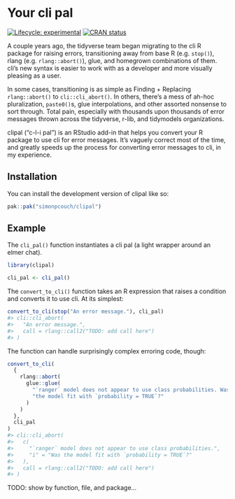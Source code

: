 
<!-- README.md is generated from README.Rmd. Please edit that file -->

# Your cli pal

<!-- badges: start -->

[![Lifecycle:
experimental](https://img.shields.io/badge/lifecycle-experimental-orange.svg)](https://lifecycle.r-lib.org/articles/stages.html#experimental)
[![CRAN
status](https://www.r-pkg.org/badges/version/clipal)](https://CRAN.R-project.org/package=clipal)
<!-- badges: end -->

A couple years ago, the tidyverse team began migrating to the cli R
package for raising errors, transitioning away from base R
(e.g. `stop()`), rlang (e.g. `rlang::abort()`), glue, and homegrown
combinations of them. cli’s new syntax is easier to work with as a
developer and more visually pleasing as a user.

In some cases, transitioning is as simple as Finding + Replacing
`rlang::abort()` to `cli::cli_abort()`. In others, there’s a mess of
ah-hoc pluralization, `paste0()`s, glue interpolations, and other
assorted nonsense to sort through. Total pain, especially with thousands
upon thousands of error messages thrown across the tidyverse, r-lib, and
tidymodels organizations.

clipal (“c-l-i pal”) is an RStudio add-in that helps you convert your R
package to use cli for error messages. It’s vaguely correct most of the
time, and greatly speeds up the process for converting error messages to
cli, in my experience.

## Installation

You can install the development version of clipal like so:

``` r
pak::pak("simonpcouch/clipal")
```

## Example

The `cli_pal()` function instantiates a cli pal (a light wrapper around
an elmer chat).

``` r
library(clipal)

cli_pal <- cli_pal()
```

The `convert_to_cli()` function takes an R expression that raises a
condition and converts it to use cli. At its simplest:

``` r
convert_to_cli(stop("An error message."), cli_pal)
#> cli::cli_abort(
#>   "An error message.",
#>   call = rlang::call2("TODO: add call here")
#> )
```

The function can handle surprisingly complex erroring code, though:

``` r
convert_to_cli(
  {
    rlang::abort(
      glue::glue(
        "`ranger` model does not appear to use class probabilities. Was ",
        "the model fit with `probability = TRUE`?"
      )
    )
  },
  cli_pal
)
#> cli::cli_abort(
#>   c(
#>     "`ranger` model does not appear to use class probabilities.",
#>     "i" = "Was the model fit with `probability = TRUE`?"
#>   ),
#>   call = rlang::call2("TODO: add call here")
#> )
```

TODO: show by function, file, and package…
